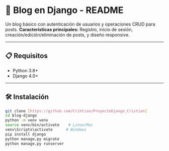 # 🚀 Blog en Django - README

Un blog básico con autenticación de usuarios y operaciones CRUD para posts. 
**Características principales:** Registro, inicio de sesión, creación/edición/eliminación de posts, y diseño responsive.

---

## 📋 Requisitos
- Python 3.8+
- Django 4.0+

---

## 🛠 Instalación
```bash
git clone [https://github.com/Crihtian/ProyectoDjango_Cristian]
cd blog-django
python -m venv venv
source venv/bin/activate    # Linux/Mac
venv\Scripts\activate      # Windows
pip install django
python manage.py migrate
python manage.py runserver
